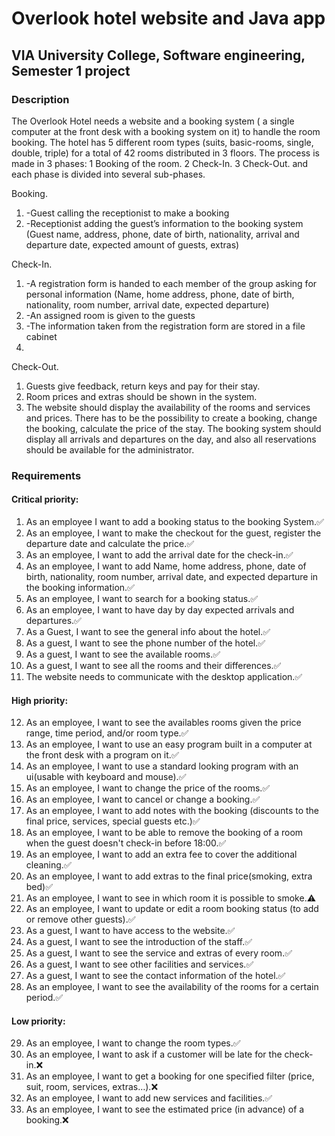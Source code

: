 # Overlook hotel website and Java app
## VIA University College, Software engineering, Semester 1 project
### Description
The Overlook Hotel needs a website and a booking system ( a single computer at the front
desk with a booking system on it) to handle the room booking.
The hotel has 5 different room types (suits, basic-rooms, single, double, triple) for a total
of 42 rooms distributed in 3 floors.
The process is made in 3 phases: 1 Booking of the room. 2 Check-In. 3 Check-Out.
and each phase is divided into several sub-phases.

Booking.
1. -Guest calling the receptionist to make a booking
2. -Receptionist adding the guest’s information to the booking system (Guest name,
address, phone, date of birth, nationality, arrival and departure date, expected
amount of guests, extras)

Check-In.
1. -A registration form is handed to each member of the group asking for personal
information (Name, home address, phone, date of birth, nationality, room number,
arrival date, expected departure)
2. -An assigned room is given to the guests
3. -The information taken from the registration form are stored in a file cabinet
4. 
Check-Out.
1. Guests give feedback, return keys and pay for their stay.
2. Room prices and extras should be shown in the system.
3. The website should display the availability of the rooms and services and prices.
There has to be the possibility to create a booking, change the booking, calculate the price
of the stay. The booking system should display all arrivals and departures on the day, and also all
reservations should be available for the administrator. 

### Requirements
#### Critical priority:
1. As an employee I want to add a booking status to the booking System.✅
2. As an employee, I want to make the checkout for the guest, register the departure date and
calculate the price.✅
3. As an employee, I want to add the arrival date for the check-in.✅
4. As an employee, I want to add Name, home address, phone, date of birth, nationality, room
number, arrival date, and expected departure in the booking information.✅
5. As an employee, I want to search for a booking status.✅
6. As an employee, I want to have day by day expected arrivals and departures.✅
7. As a Guest, I want to see the general info about the hotel.✅
8. As a guest, I want to see the phone number of the hotel.✅
9. As a guest, I want to see the available rooms.✅
10. As a guest, I want to see all the rooms and their differences.✅
11. The website needs to communicate with the desktop application.✅

#### High priority:
12. As an employee, I want to see the availables rooms given the price range, time period,
and/or room type.✅
13. As an employee, I want to use an easy program built in a computer at the front desk with a
program on it.✅
14. As an employee, I want to use a standard looking program with an ui(usable with keyboard
and mouse).✅
15. As an employee, I want to change the price of the rooms.✅
16. As an employee, I want to cancel or change a booking.✅
17. As an employee, I want to add notes with the booking (discounts to the final price, services, special guests etc.)✅
18. As an employee, I want to be able to remove the booking of a room when the guest doesn't
check-in before 18:00.✅
19. As an employee, I want to add an extra fee to cover the additional cleaning.✅
20. As an employee, I want to add extras to the final price(smoking, extra bed)✅
21. As an employee, I want to see in which room it is possible to smoke.⚠️
22. As an employee, I want to update or edit a room booking status (to add or remove other
guests).✅
23. As a guest, I want to have access to the website.✅
24. As a guest, I want to see the introduction of the staff.✅
25. As a guest, I want to see the service and extras of every room.✅
26. As a guest, I want to see other facilities and services.✅
27. As a guest, I want to see the contact information of the hotel.✅
28. As an employee, I want to see the availability of the rooms for a certain period.✅

#### Low priority:
29. As an employee, I want to change the room types.✅
30. As an employee, I want to ask if a customer will be late for the check-in.❌
31. As an employee, I want to get a booking for one specified filter (price, suit, room, services, extras…).❌
32. As an employee, I want to add new services and facilities.✅
33. As an employee, I want to see the estimated price (in advance) of a booking.❌
